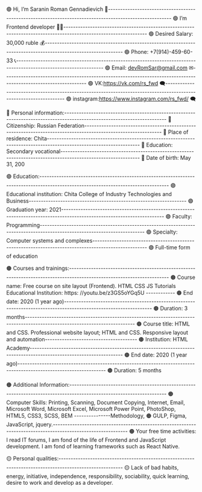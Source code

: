 🟢 Hi, I’m Saranin Roman Gennadievich 👋--------------------------------------------------------------------------------------------------------
🟢 I’m Frontend developer 👨‍💻----------------------------------------------------------------------------------------------------------------
🟢 Desired Salary: 30,000 ruble 💰--------------------------------------------------------------------------------------------------------------
🟢 Phone: +7(914)-459-60-33 📞------------------------------------------------------------------------------------------------------------------
🟢 Email: devRomSar@gmail.com ✉----------------------------------------------------------------------------------------------------------------
🟢 VK:https://vk.com/rs_fwd 🗨------------------------------------------------------------------------------------------------------------------
🟢 instagram:https://www.instagram.com/rs_fwd/ 🗨

🔵 Personal information:------------------------------------------------------------------------------------------------------------------------
🔵 Citizenship: Russian Federation--------------------------------------------------------------------------------------------------------------
🔵 Place of residence: Chita--------------------------------------------------------------------------------------------------------------------
🔵 Education: Secondary vocational--------------------------------------------------------------------------------------------------------------
🔵 Date of birth: May 31, 200

🟣 Education:-----------------------------------------------------------------------------------------------------------------------------------
🟣 Educational institution: Chita College of Industry Technologies and Business-----------------------------------------------------------------
🟣 Graduation year: 2021------------------------------------------------------------------------------------------------------------------------
🟣 Faculty: Programming-------------------------------------------------------------------------------------------------------------------------
🟣 Specialty: Computer systems and complexes----------------------------------------------------------------------------------------------------
🟣 Full-time form of education

🟤 Courses and trainings:-----------------------------------------------------------------------------------------------------------------------
🟤 Course name: Free course on site layout (Frontend). HTML CSS JS Tutorials Educational Institution: https: //youtu.be/z3GS5oYGq5U ------------
🟤 End date: 2020 (1 year ago)------------------------------------------------------------------------------------------------------------------
🟤 Duration: 3 months---------------------------------------------------------------------------------------------------------------------------
🟤 Course title: HTML and CSS. Professional website layout; HTML and CSS. Responsive layout and automation--------------------------------------
🟤 Institution: HTML Academy--------------------------------------------------------------------------------------------------------------------
🟤 End date: 2020 (1 year ago)------------------------------------------------------------------------------------------------------------------
🟤 Duration: 5 months

🟠 Additional Information:----------------------------------------------------------------------------------------------------------------------
🟠 Computer Skills: Printing, Scanning, Document Copying, Internet, Email, Microsoft Word, Microsoft Excel, Microsoft Power Point, PhotoShop, HTML5, CSS3, SCSS, BEM ---------------Methodology, 
🟠 GULP, Figma, JavaScript, jquery.-------------------------------------------------------------------------------------------------------------
🟠 Your free time activities: I read IT forums, I am fond of the life of Frontend and JavaScript development. I am fond of learning frameworks such as React Native.

🟡 Personal qualities:--------------------------------------------------------------------------------------------------------
🟡 Lack of bad habits, energy, initiative, independence, responsibility, sociability, quick learning, desire to work and develop as a developer.

